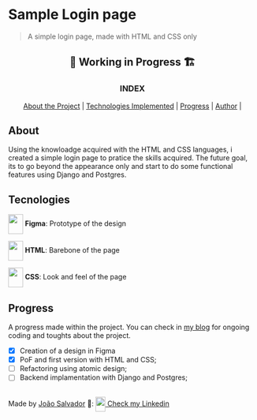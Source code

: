 # Sample Login page
>A simple login page, made with HTML and CSS only

<h2 align="center">🚧 Working in Progress 🏗️</h2>


<h3 align="center">INDEX</h3>

<p align="center">
  <a href="##About">About the Project</a> |
  <a href="##Tecnologies">Technologies Implemented</a> |
  <a href="##Progress">Progress</a> |
  <a href="##">Author</a> |
</p>

## About

<p> Using the knowloadge acquired with the HTML and CSS languages, i created a simple login page to pratice the skills acquired. The future goal, its to go beyond the appearance only and start to do some functional features using Django and Postgres.

## Tecnologies

<p><img align="center" height="40" width="30" src="https://cdn.jsdelivr.net/gh/devicons/devicon/icons/figma/figma-original.svg" /> <b>Figma</b>: Prototype of the design</p>

<p><img align="center" height="40" width="30" src="https://cdn.jsdelivr.net/gh/devicons/devicon/icons/html5/html5-original.svg" /> <b>HTML</b>: Barebone of the page</p>

<p><img align="center" height="40" width="30" src="https://cdn.jsdelivr.net/gh/devicons/devicon/icons/css3/css3-original.svg" /> <b>CSS</b>: Look and feel of the page</p>
          

## Progress

A progress made within the project. You can check in <a href="https://dev.to/jonasogabriel">my blog</a> for ongoing coding and toughts about the project.

- [x] Creation of a design in Figma
- [x] PoF and first version with HTML and CSS;
- [ ] Refactoring using atomic design;
- [ ] Backend implamentation with Django and Postgres;

##

Made by <a href="https://github.com/Jonas-OGabriel">João Salvador</a> 👋: <a href="https://www.linkedin.com/in/jgaraujo/"><img align="center" height="30" width="20" src="https://cdn.jsdelivr.net/gh/devicons/devicon/icons/linkedin/linkedin-original.svg" /> Check my Linkedin</a>
